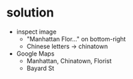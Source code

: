 # solution
- inspect image
  - "Manhattan Flor..." on bottom-right
  - Chinese letters -> chinatown
- Google Maps
  - Manhattan, Chinatown, Florist
  - Bayard St